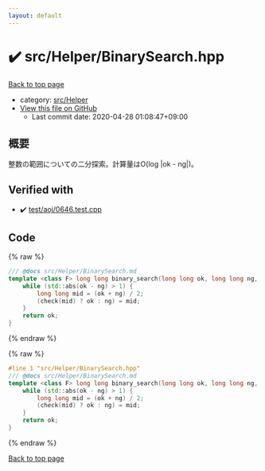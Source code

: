 ```yaml
---
layout: default
---
```


<!-- mathjax config similar to math.stackexchange -->
<script type="text/javascript" async
  src="https://cdnjs.cloudflare.com/ajax/libs/mathjax/2.7.5/MathJax.js?config=TeX-MML-AM_CHTML">
</script>
<script type="text/x-mathjax-config">
  MathJax.Hub.Config({
    TeX: { equationNumbers: { autoNumber: "AMS" }},
    tex2jax: {
      inlineMath: [ ['$','$'] ],
      processEscapes: true
    },
    "HTML-CSS": { matchFontHeight: false },
    displayAlign: "left",
    displayIndent: "2em"
  });
</script>

<script type="text/javascript" src="https://cdnjs.cloudflare.com/ajax/libs/jquery/3.4.1/jquery.min.js"></script>
<script src="https://cdn.jsdelivr.net/npm/jquery-balloon-js@1.1.2/jquery.balloon.min.js" integrity="sha256-ZEYs9VrgAeNuPvs15E39OsyOJaIkXEEt10fzxJ20+2I=" crossorigin="anonymous"></script>
<script type="text/javascript" src="../../../assets/js/copy-button.js"></script>
<link rel="stylesheet" href="../../../assets/css/copy-button.css" />


# :heavy_check_mark: src/Helper/BinarySearch.hpp

<a href="../../../index.html">Back to top page</a>

* category: <a href="../../../index.html#1b49b634354b8edb1dc8ef8a73014950">src/Helper</a>
* <a href="{{ site.github.repository_url }}/blob/master/src/Helper/BinarySearch.hpp">View this file on GitHub</a>
    - Last commit date: 2020-04-28 01:08:47+09:00




## 概要
整数の範囲についての二分探索。計算量はO(log |ok - ng|)。


## Verified with

* :heavy_check_mark: <a href="../../../verify/test/aoj/0646.test.cpp.html">test/aoj/0646.test.cpp</a>


## Code

<a id="unbundled"></a>
{% raw %}
```cpp
/// @docs src/Helper/BinarySearch.md
template <class F> long long binary_search(long long ok, long long ng, F check) {
    while (std::abs(ok - ng) > 1) {
        long long mid = (ok + ng) / 2;
        (check(mid) ? ok : ng) = mid;
    }
    return ok;
}

```
{% endraw %}

<a id="bundled"></a>
{% raw %}
```cpp
#line 1 "src/Helper/BinarySearch.hpp"
/// @docs src/Helper/BinarySearch.md
template <class F> long long binary_search(long long ok, long long ng, F check) {
    while (std::abs(ok - ng) > 1) {
        long long mid = (ok + ng) / 2;
        (check(mid) ? ok : ng) = mid;
    }
    return ok;
}

```
{% endraw %}

<a href="../../../index.html">Back to top page</a>

